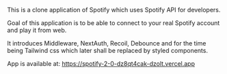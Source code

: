 This is a clone application of Spotify which uses Spotify API for developers.

Goal of this application is to be able to connect to your real Spotify account and play it from web.

It introduces Middleware, NextAuth, Recoil, Debounce and for the time being Tailwind css which later shall be replaced by styled components.

App is available at: https://spotify-2-0-dz8qt4cak-dzolt.vercel.app
